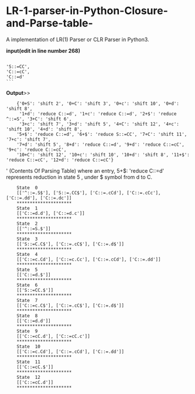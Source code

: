 # LR-1-parser-in-Python-Closure-and-Parse-table-
A implementation of LR(1) Parser or CLR Parser in Python3.

**input(edit in line number 268)**

>> ```^::=S$',
    'S::=CC',
    'C::=cC',
    'C::=d'
    ```

**Output**>>
```
	{'0+S': 'shift 2', '0+C': 'shift 3', '0+c': 'shift 10', '0+d': 'shift 8',
	 '1+d': 'reduce C::=d', '1+c': 'reduce C::=d', '2+$': 'reduce ^::=S', '3+C': 'shift 6', 
	 '3+c': 'shift 7', '3+d': 'shift 5', '4+C': 'shift 12', '4+c': 'shift 10', '4+d': 'shift 8', 
	'5+$': 'reduce C::=d', '6+$': 'reduce S::=CC', '7+C': 'shift 11', '7+c': 'shift 7', 
	'7+d': 'shift 5', '8+d': 'reduce C::=d', '9+d': 'reduce C::=cC', '9+c': 'reduce C::=cC', 
	'10+C': 'shift 12', '10+c': 'shift 10', '10+d': 'shift 8', '11+$': 'reduce C::=cC', '12+d': 'reduce C::=cC'}
  ```
  '
	(Contents Of Parsing Table)
	where an entry,
	5+$: 'reduce C::=d' represents reduction in state 5 , under $ symbol from d to C.

```
	State  0
	[['^::=.S$'], ['S::=.CC$'], ['C::=.cCd'], ['C::=.cCc'], ['C::=.dd'], ['C::=.dc']]
	*********************
	State  1
	[['C::=d.d'], ['C::=d.c']]
	*********************
	State  2
	[['^::=S.$']]
	*********************
	State  3
	[['S::=C.C$'], ['C::=.cC$'], ['C::=.d$']]
	*********************
	State  4
	[['C::=c.Cd'], ['C::=c.Cc'], ['C::=.cCd'], ['C::=.dd']]
	*********************
	State  5
	[['C::=d.$']]
	*********************
	State  6
	[['S::=CC.$']]
	*********************
	State  7
	[['C::=c.C$'], ['C::=.cC$'], ['C::=.d$']]
	*********************
	State  8
	[['C::=d.d']]
	*********************
	State  9
	[['C::=cC.d'], ['C::=cC.c']]
	*********************
	State  10
	[['C::=c.Cd'], ['C::=.cCd'], ['C::=.dd']]
	*********************
	State  11
	[['C::=cC.$']]
	*********************
	State  12
	[['C::=cC.d']]
	*********************
  ```

